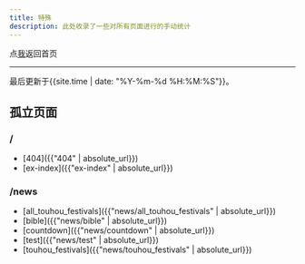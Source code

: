 ```yaml
---
title: 特殊
description: 此处收录了一些对所有页面进行的手动统计
---
```

点<a href="..">我</a>返回首页

***

最后更新于{{site.time | date: "%Y-%m-%d %H:%M:%S"}}。
## 孤立页面
### /
- [404]({{"404" | absolute_url}})
- [ex-index]({{"ex-index" | absolute_url}})

### /news
- [all_touhou_festivals]({{"news/all_touhou_festivals" | absolute_url}})
- [bible]({{"news/bible" | absolute_url}})
- [countdown]({{"news/countdown" | absolute_url}})
- [test]({{"news/test" | absolute_url}})
- [touhou_festivals]({{"news/touhou_festivals" | absolute_url}})
